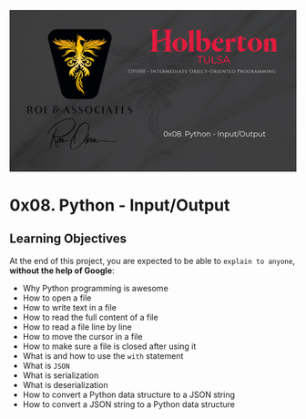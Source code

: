 ![0x08. Python - Input/Output](https://github.com/ronroeandassociates/assets/blob/master/images/0x08_python_input_output_banner.png)

# 0x08. Python - Input/Output

## Learning Objectives

At the end of this project, you are expected to be able to `explain to anyone`, **without the help of Google**:

- Why Python programming is awesome
- How to open a file
- How to write text in a file
- How to read the full content of a file
- How to read a file line by line
- How to move the cursor in a file
- How to make sure a file is closed after using it
- What is and how to use the `with` statement
- What is `JSON`
- What is serialization
- What is deserialization
- How to convert a Python data structure to a JSON string
- How to convert a JSON string to a Python data structure
